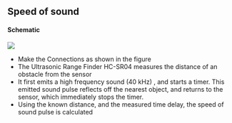 Speed of sound
---
	
#### Schematic

![](https://github.com/fossasia/pslab-experiments/blob/master/images/schematics/HCSR04.svg)	
  
* Make the Connections as shown in the figure
* The Ultrasonic Range Finder HC-SR04 measures the distance of an obstacle from the sensor 
* It first emits a high frequency sound (40 kHz) , and starts a timer. This emitted sound pulse reflects off the nearest object, and returns to the sensor, which immediately stops the timer.
* Using the known distance, and the measured time delay, the speed of sound pulse is calculated
	
